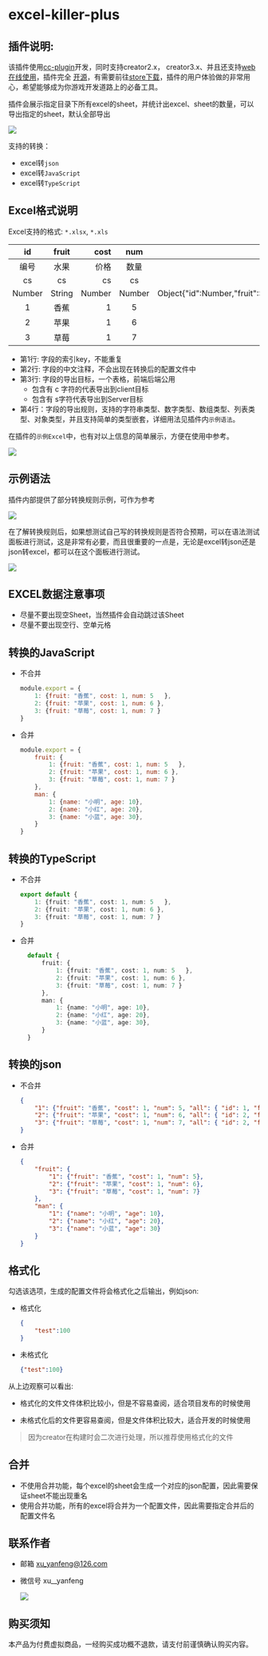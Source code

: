 # excel-killer-plus
## 插件说明:
该插件使用[cc-plugin](https://www.npmjs.com/package/cc-plugin)开发，同时支持creator2.x， creator3.x、并且还支持[web在线使用](https://tidys.github.io/excel-killer/main.html)，插件完全
[开源](https://github.com/tidys/excel-killer)，有需要前往[store下载](https://store.cocos.com/app/detail/2016)，插件的用户体验做的非常用心，希望能够成为你游戏开发道路上的必备工具。

插件会展示指定目录下所有excel的sheet，并统计出excel、sheet的数量，可以导出指定的sheet，默认全部导出

![](./doc/scene.png)

支持的转换：


- excel转`json`
- excel转`JavaScript`
- excel转`TypeScript`

## Excel格式说明
Excel支持的格式: `*.xlsx`, `*.xls`

|   id   | fruit  |   cost |  num   |                              all                              |
| :----: | :----: | -----: | :----: | :-----------------------------------------------------------: |
|  编号  |  水果  |   价格 |  数量  |                             总览                              |
|   cs   |   cs   |     cs |   cs   |                              cs                               |
| Number | String | Number | Number | Object{"id":Number,"fruit":String,"cost":Number,"num":Number} |
|   1    |  香蕉  |      1 |   5    |                          1,香蕉,1,5                           |
|   2    |  苹果  |      1 |   6    |                          2,苹果,1,6                           |
|   3    |  草莓  |      1 |   7    |                          3,草莓,1,7                           |


- 第1行: 字段的索引key，不能重复
- 第2行: 字段的中文注释，不会出现在转换后的配置文件中
- 第3行: 字段的导出目标，一个表格，前端后端公用
  - 包含有 c 字符的代表导出到client目标
  - 包含有 s字符代表导出到Server目标
- 第4行：字段的导出规则，支持的字符串类型、数字类型、数组类型、列表类型、对象类型，并且支持简单的类型嵌套，详细用法见插件内`示例语法`。

在插件的`示例Excel`中，也有对以上信息的简单展示，方便在使用中参考。

![](./doc/excel-test.png)
## 示例语法

插件内部提供了部分转换规则示例，可作为参考

![](./doc/grammar.png)

在了解转换规则后，如果想测试自己写的转换规则是否符合预期，可以在语法测试面板进行测试，这是非常有必要，而且很重要的一点是，无论是excel转json还是json转excel，都可以在这个面板进行测试。

![](./doc/rule-test.png)

## EXCEL数据注意事项
- 尽量不要出现空Sheet，当然插件会自动跳过该Sheet
- 尽量不要出现空行、空单元格


## 转换的JavaScript
- 不合并
    ```js
    module.export = {
        1: {fruit: "香蕉", cost: 1, num: 5   },
        2: {fruit: "苹果", cost: 1, num: 6 },
        3: {fruit: "草莓", cost: 1, num: 7 }
    }
    ```
- 合并
    ```javascript
    module.export = {
        fruit: {
            1: {fruit: "香蕉", cost: 1, num: 5   },
            2: {fruit: "苹果", cost: 1, num: 6 },
            3: {fruit: "草莓", cost: 1, num: 7 }
        },
        man: {
            1: {name: "小明", age: 10},
            2: {name: "小红", age: 20},
            3: {name: "小蓝", age: 30},
        }
    }
    ```
## 转换的TypeScript
- 不合并
    ```ts
    export default {
        1: {fruit: "香蕉", cost: 1, num: 5   },
        2: {fruit: "苹果", cost: 1, num: 6 },
        3: {fruit: "草莓", cost: 1, num: 7 }
    }
    ```
- 合并
  ```ts
    default {
        fruit: {
            1: {fruit: "香蕉", cost: 1, num: 5   },
            2: {fruit: "苹果", cost: 1, num: 6 },
            3: {fruit: "草莓", cost: 1, num: 7 }
        },
        man: {
            1: {name: "小明", age: 10},
            2: {name: "小红", age: 20},
            3: {name: "小蓝", age: 30},
        }
    }
  ```

## 转换的json
- 不合并
 
    ```json
    {
        "1": {"fruit": "香蕉", "cost": 1, "num": 5, "all": { "id": 1, "fruit": "香蕉", "cost": 1, "num": 5 }},
        "2": {"fruit": "苹果", "cost": 1, "num": 6, "all": { "id": 2, "fruit": "苹果", "cost": 1, "num": 6 }},
        "3": {"fruit": "草莓", "cost": 1, "num": 7, "all": { "id": 2, "fruit": "苹果", "cost": 1, "num": 7 }}
    }
    ```
- 合并
    ```json
    {
        "fruit": {
            "1": {"fruit": "香蕉", "cost": 1, "num": 5},
            "2": {"fruit": "苹果", "cost": 1, "num": 6},
            "3": {"fruit": "草莓", "cost": 1, "num": 7}
        },
        "man": {
            "1": {"name": "小明", "age": 10},
            "2": {"name": "小红", "age": 20},
            "3": {"name": "小蓝", "age": 30}
        }
    }
    ```
 
## 格式化
勾选该选项，生成的配置文件将会格式化之后输出，例如json:
- 格式化
    ```json
    {
        "test":100
    }
    ```
- 未格式化
    ```json
    {"test":100}
    ```

从上边观察可以看出:

- 格式化的文件文件体积比较小，但是不容易查阅，适合项目发布的时候使用

- 未格式化后的文件更容易查阅，但是文件体积比较大，适合开发的时候使用

> 因为creator在构建时会二次进行处理，所以推荐使用格式化的文件
> 
## 合并
- 不使用合并功能，每个excel的sheet会生成一个对应的json配置，因此需要保证sheet不能出现重名
- 使用合并功能，所有的excel将合并为一个配置文件，因此需要指定合并后的配置文件名

## 联系作者 
- 邮箱 xu_yanfeng@126.com
- 微信号 xu__yanfeng

    ![](https://download.cocos.com/CocosStore/markdown/0aa4773f76bb4f998bf0b1078752f128/0aa4773f76bb4f998bf0b1078752f128.jpg)
 

## 购买须知 
本产品为付费虚拟商品，一经购买成功概不退款，请支付前谨慎确认购买内容。